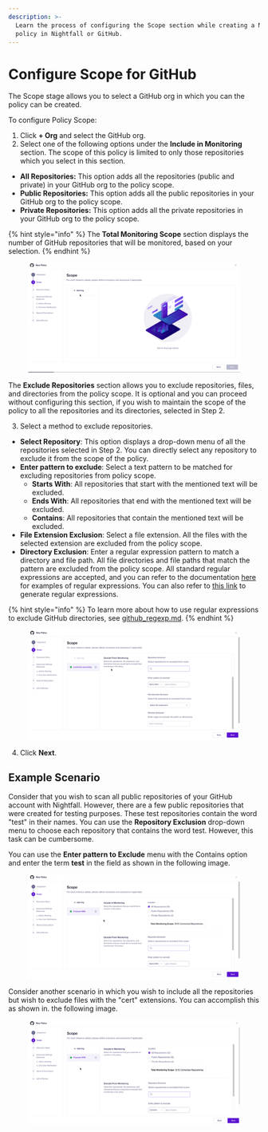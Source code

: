 ```yaml
---
description: >-
  Learn the process of configuring the Scope section while creating a Nightfall
  policy in Nightfall or GitHub.
---
```


# Configure Scope for GitHub

The Scope stage allows you to select a GitHub org in which you can the policy can be created.&#x20;

To configure Policy Scope:

1. Click **+ Org** and select the GitHub org.
2. Select one of the following options under the **Include in Monitoring** section. The scope of this policy is limited to only those repositories which you select in this section.&#x20;

* **All Repositories:** This option adds all the repositories (public and private) in your GitHub org to the policy scope.
* **Public Repositories:** This option adds all the public repositories in your GitHub org to the policy scope.
* **Private Repositories:** This option adds all the private repositories in your GitHub org to the policy scope.

{% hint style="info" %}
The **Total Monitoring Scope** section displays the number of GitHub repositories that will be monitored, based on your selection.
{% endhint %}



<figure><img src="../../../.gitbook/assets/GIF Recording 2023-10-31 at 11.11.24 AM.gif" alt=""><figcaption></figcaption></figure>

The **Exclude Repositories** section allows you to exclude repositories, files, and directories from the policy scope. It is optional and you can proceed without configuring this section, if you wish to maintain the scope of the policy to all the repositories and its directories, selected in Step 2.

3. Select a method to exclude repositories.&#x20;

* **Select Repository**: This option displays a drop-down menu of all the repositories selected in Step 2. You can directly select any repository to exclude it from the scope of the policy.
* **Enter pattern to exclude**: Select a text pattern to be matched for excluding repositories from policy scope.&#x20;
  * **Starts With**: All repositories that start with the mentioned text will be excluded.
  * **Ends With**: All repositories that end with the mentioned text will be excluded.
  * **Contains**: All repositories that contain the mentioned text will be excluded.
* **File Extension Exclusion**: Select a file extension. All the files with the selected extension are excluded from the policy scope.&#x20;
* **Directory Exclusion**: Enter a regular expression pattern to match a directory and file path. All file directories and file paths that match the pattern are excluded from the policy scope. All standard regular expressions are accepted, and you can refer to the documentation [here](https://github.com/google/re2/wiki/Syntax) for examples of regular expressions. You can also refer to [this link](https://regex-generator.olafneumann.org/?sampleText=2020-03-12T13%3A34%3A56.123Z%20INFO%20%20%5Borg.example.Class%5D%3A%20This%20is%20a%20%23simple%20%23logline%20containing%20a%20%27value%27.\&flags=i) to generate regular expressions.

{% hint style="info" %}
To learn more about how to use regular expressions to exclude GitHub directories, see [github\_regexp.md](github_regexp.md "mention").
{% endhint %}



<figure><img src="../../../.gitbook/assets/GIF Recording 2023-10-31 at 11.12.45 AM.gif" alt=""><figcaption></figcaption></figure>

4. Click **Next**.&#x20;

## Example Scenario

Consider that you wish to scan all public repositories of your GitHub account with Nightfall. However, there are a few public repositories that were created for testing purposes. These test repositories contain the word "test" in their names. You can use the **Repository Exclusion** drop-down menu to choose each repository that contains the word test. However, this task can be cumbersome.&#x20;

You can use the **Enter pattern to Exclude** menu with the Contains option and enter the term **test** in the field as shown in the following image.&#x20;

<figure><img src="../../../.gitbook/assets/GIF Recording 2023-12-08 at 3.44.13 PM.gif" alt=""><figcaption></figcaption></figure>

Consider another scenario in which you wish to include all the repositories but wish to exclude files with the "cert" extensions. You can accomplish this as shown in. the following image.

<figure><img src="../../../.gitbook/assets/GIF Recording 2023-12-08 at 4.06.01 PM.gif" alt=""><figcaption></figcaption></figure>
